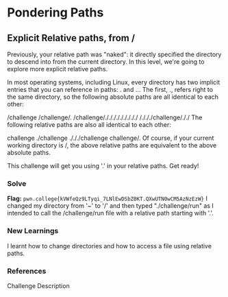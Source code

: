 # Pondering Paths

## Explicit Relative paths, from /
Previously, your relative path was "naked": it directly specified the directory to descend into from the current directory. In this level, we're going to explore more explicit relative paths.

In most operating systems, including Linux, every directory has two implicit entries that you can reference in paths: . and ... The first, ., refers right to the same directory, so the following absolute paths are all identical to each other:

/challenge
/challenge/.
/challenge/./././././././././
/./././challenge/././
The following relative paths are also all identical to each other:

challenge
./challenge
./././challenge
challenge/.
Of course, if your current working directory is /, the above relative paths are equivalent to the above absolute paths.

This challenge will get you using '.' in your relative paths. Get ready!

### Solve
**Flag:** `pwn.college{kVWfeQz9LTyqi_7LNlEwDSbZ0KT.QXwUTN0wCM5AzNzEzW}`
I changed my directory from '~' to '/' and then typed "./challenge/run" as I intended to call the /challenge/run file with a relative path starting with '.'.

### New Learnings
I learnt how to change directories and how to access a file using relative paths.

### References 
Challenge Description
